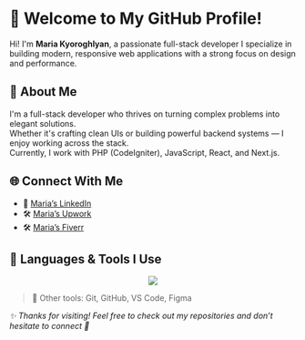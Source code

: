 # 👋 Welcome to My GitHub Profile!

Hi! I'm **Maria Kyoroghlyan**, a passionate full-stack developer
I specialize in building modern, responsive web applications with a strong focus on design and performance.

## 🧠 About Me

I'm a full-stack developer who thrives on turning complex problems into elegant solutions.  
Whether it's crafting clean UIs or building powerful backend systems — I enjoy working across the stack.  
Currently, I work with PHP (CodeIgniter), JavaScript, React, and Next.js.

## 🌐 Connect With Me

- 💼 [Maria’s LinkedIn](https://www.linkedin.com/in/maria-kyoroghlyan-98a6712b7/)
- 🛠️ [Maria’s Upwork](https://www.upwork.com/freelancers/~01852565dbe0446db8?mp_source=share)
- 🛠️ [Maria’s Fiverr](https://www.fiverr.com/s/vvkWGP1)

## 🚀 Languages & Tools I Use

<p align="center">
  <img src="https://skillicons.dev/icons?i=html,css,js,php,react,nextjs,mysql" />
</p>

> 🔧 Other tools: Git, GitHub, VS Code, Figma

_✨ Thanks for visiting! Feel free to check out my repositories and don’t hesitate to connect 🤝_
